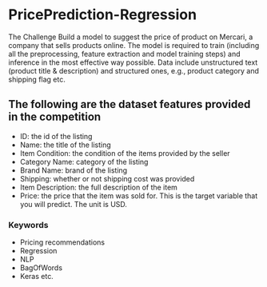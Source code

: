 # PricePrediction-Regression

The Challenge
Build a model to suggest the price of product on Mercari, a company that sells products online. The model is required to train (including all the preprocessing, feature extraction and model training steps) and inference in the most effective way possible. Data include unstructured text (product title & description) and structured ones, e.g., product category and shipping flag etc.

## The following are the dataset features provided in the competition 
 - ID: the id of the listing
 - Name: the title of the listing
 - Item Condition: the condition of the items provided by the seller
 - Category Name: category of the listing
 - Brand Name: brand of the listing
 - Shipping: whether or not shipping cost was provided
 - Item Description: the full description of the item
 - Price: the price that the item was sold for. This is the target variable that you will predict. The unit is USD.
 
 ### Keywords
- Pricing recommendations 
- Regression
- NLP
- BagOfWords
- Keras etc.
